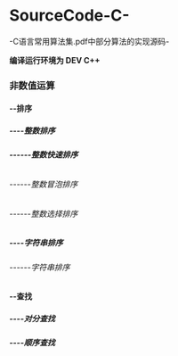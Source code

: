 # SourceCode-C-

-C语言常用算法集.pdf中部分算法的实现源码-

**编译运行环境为 DEV C++**

### **非数值运算**

#### 	--排序

##### ----整数排序

###### **------整数快速排序**

###### 		------整数冒泡排序

###### ------整数选择排序

##### ----字符串排序

###### ------字符串排序

#### --查找

##### ----对分查找

##### ----顺序查找